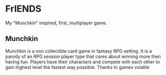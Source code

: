 # FrIENDS
 My "Munchkin" inspired, first, multiplayer game.

## Munchkin
 Munchkin is a non collectible card game in fantasy RPG setting. It is a parody of an RPG session player type that cares about winning more then having fun. 
 Players have their characters and compete with each other to gain highest level the fastest way possible. Thanks to games volatile

